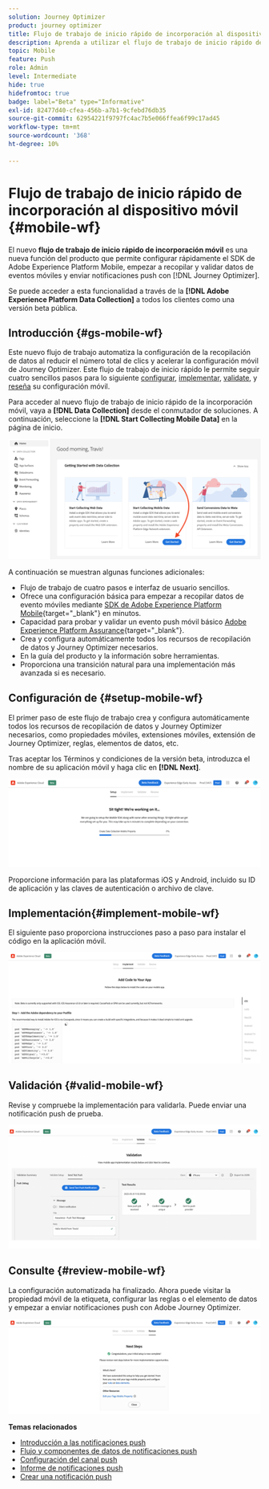 ```yaml
---
solution: Journey Optimizer
product: journey optimizer
title: Flujo de trabajo de inicio rápido de incorporación al dispositivo móvil
description: Aprenda a utilizar el flujo de trabajo de inicio rápido de la incorporación móvil
topic: Mobile
feature: Push
role: Admin
level: Intermediate
hide: true
hidefromtoc: true
badge: label="Beta" type="Informative"
exl-id: 82477d40-cfea-456b-a7b1-9cfebd76db35
source-git-commit: 62954221f9797fc4ac7b5e066ffea6f99c17ad45
workflow-type: tm+mt
source-wordcount: '368'
ht-degree: 10%

---
```


# Flujo de trabajo de inicio rápido de incorporación al dispositivo móvil {#mobile-wf}

El nuevo **flujo de trabajo de inicio rápido de incorporación móvil** es una nueva función del producto que permite configurar rápidamente el SDK de Adobe Experience Platform Mobile, empezar a recopilar y validar datos de eventos móviles y enviar notificaciones push con [!DNL Journey Optimizer].

Se puede acceder a esta funcionalidad a través de la **[!DNL Adobe Experience Platform Data Collection]** a todos los clientes como una versión beta pública.

## Introducción {#gs-mobile-wf}

Este nuevo flujo de trabajo automatiza la configuración de la recopilación de datos al reducir el número total de clics y acelerar la configuración móvil de Journey Optimizer. Este flujo de trabajo de inicio rápido le permite seguir cuatro sencillos pasos para lo siguiente [configurar](##setup-mobile-wf), [implementar](#implement-mobile-wf), [validate](#valid-mobile-wf), y [reseña](#review-mobile-wf) su configuración móvil.

Para acceder al nuevo flujo de trabajo de inicio rápido de la incorporación móvil, vaya a **[!DNL Data Collection]** desde el conmutador de soluciones. A continuación, seleccione la **[!DNL Start Collecting Mobile Data]** en la página de inicio.

![](assets/mobile-wf-home.png)

A continuación se muestran algunas funciones adicionales:

* Flujo de trabajo de cuatro pasos e interfaz de usuario sencillos.
* Ofrece una configuración básica para empezar a recopilar datos de evento móviles mediante [SDK de Adobe Experience Platform Mobile](https://developer.adobe.com/client-sdks/documentation/){target="_blank"} en minutos.
* Capacidad para probar y validar un evento push móvil básico [Adobe Experience Platform Assurance](https://experienceleague.adobe.com/docs/experience-platform/assurance/home.html){target="_blank"}.
* Crea y configura automáticamente todos los recursos de recopilación de datos y Journey Optimizer necesarios.
* En la guía del producto y la información sobre herramientas.
* Proporciona una transición natural para una implementación más avanzada si es necesario.

## Configuración de {#setup-mobile-wf}

El primer paso de este flujo de trabajo crea y configura automáticamente todos los recursos de recopilación de datos y Journey Optimizer necesarios, como propiedades móviles, extensiones móviles, extensión de Journey Optimizer, reglas, elementos de datos, etc.

Tras aceptar los Términos y condiciones de la versión beta, introduzca el nombre de su aplicación móvil y haga clic en **[!DNL Next]**.

![](assets/mobile-wf-setup.png)

Proporcione información para las plataformas iOS y Android, incluido su ID de aplicación y las claves de autenticación o archivo de clave.

## Implementación{#implement-mobile-wf}

El siguiente paso proporciona instrucciones paso a paso para instalar el código en la aplicación móvil.

![](assets/mobile-wf-add-code.png)


## Validación {#valid-mobile-wf}

Revise y compruebe la implementación para validarla. Puede enviar una notificación push de prueba.

![](assets/mobile-wf-valid.png)


## Consulte {#review-mobile-wf}

La configuración automatizada ha finalizado. Ahora puede visitar la propiedad móvil de la etiqueta, configurar las reglas o el elemento de datos y empezar a enviar notificaciones push con Adobe Journey Optimizer.

![](assets/mobile-wf-done.png)


**Temas relacionados**

* [Introducción a las notificaciones push](get-started-push.md)
* [Flujo y componentes de datos de notificaciones push](push-gs.md)
* [Configuración del canal push](push-configuration.md)
* [Informe de notificaciones push](../reports/journey-global-report.md#push-global)
* [Crear una notificación push](create-push.md)
